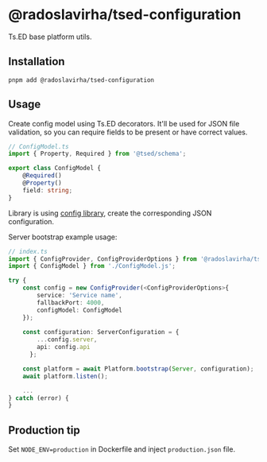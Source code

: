 # @radoslavirha/tsed-configuration

Ts.ED base platform utils.

## Installation

`pnpm add @radoslavirha/tsed-configuration`

## Usage

Create config model using Ts.ED decorators. It'll be used for JSON file validation, so you can require fields to be present or have correct values.

```ts
// ConfigModel.ts
import { Property, Required } from '@tsed/schema';

export class ConfigModel {
    @Required()
    @Property()
    field: string;
}
```

Library is using [config library](https://www.npmjs.com/package/config), create the corresponding JSON configuration.

Server bootstrap example usage:

```ts
// index.ts
import { ConfigProvider, ConfigProviderOptions } from '@radoslavirha/tsed-configuration';
import { ConfigModel } from './ConfigModel.js';

try {
    const config = new ConfigProvider(<ConfigProviderOptions>{
        service: 'Service name',
        fallbackPort: 4000,
        configModel: ConfigModel
    });
    
    const configuration: ServerConfiguration = {
        ...config.server,
        api: config.api
      };

    const platform = await Platform.bootstrap(Server, configuration);
    await platform.listen();

    ...
} catch (error) {
}
```

## Production tip

Set `NODE_ENV=production` in Dockerfile and inject `production.json` file.
